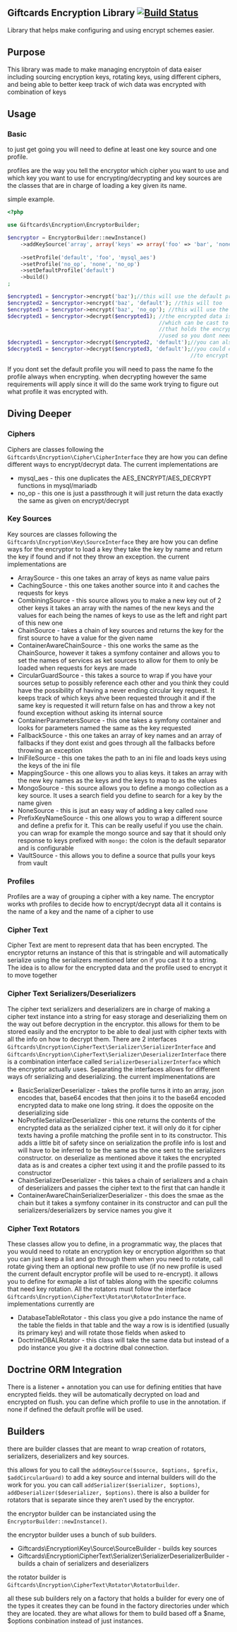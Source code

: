 Giftcards Encryption Library [![Build Status](https://travis-ci.org/giftcards/Encryption.svg?branch=master)](https://travis-ci.org/giftcards/Encryption)
----------------------------

Library that helps make configuring and using encrypt schemes easier.

Purpose
-------
This library was made to make managing encryptoin of data eaiser including sourcing encryption keys,
rotating keys, using different ciphers, and being able to better keep track of wich data was encrypted with 
combination of keys

Usage
-----

### Basic ###

to just get going you will need to define at least one key source and one profile.

profiles are the way you tell the encryptor which cipher you want to use and which
key you want to use for encrypting/decrypting and key sources are the classes
that are in charge of loading a key given its name.

simple example.

```php
<?php

use Giftcards\Encryption\EncryptorBuilder;

$encryptor = EncryptorBuilder::newInstance()
    ->addKeySource('array', array('keys' => array('foo' => 'bar', 'none' => '')) //array source just takes the array of keys you give it and uses
                                                                                 //that to return the key on request
    ->setProfile('default', 'foo', 'mysql_aes')
    ->setProfile('no_op', 'none', 'no_op')
    ->setDefaultProfile('default')
    ->build()
;

$encrypted1 = $encryptor->encrypt('baz');//this will use the default profile
$encrypted2 = $encryptor->encrypt('baz', 'default'); //this will too
$encrypted3 = $encryptor->encrypt('baz', 'no_op'); //this will use the no_op profile
$decrypted1 = $encryptor->decrypt($encrypted1); //the encrypted data is actually an object
                                                //which can be cast to a string
                                                //that holds the encrypted text plus the profile 
                                                //used so you dont need to put the profile
$decrypted1 = $encryptor->decrypt($encrypted2, 'default');//you can also tell the encryptor which profile you want to use
$decrypted1 = $encryptor->decrypt($encrypted3, 'default');//you could even tell it to use a different profile than what was used
                                                          //to encrypt the data

```

If you dont set the default profile you will need to pass the name fo the profile always when
encrypting. when decrypting however the same requirements will apply since it will do the same
work trying to figure out what profile it was encrypted with.

Diving Deeper
-------------

### Ciphers ###
Ciphers are classes following the `Giftcards\Encryption\Cipher\CipherInterface` they are how you
can define different ways to encrypt/decrypt data. The current implementations are

- mysql_aes - this one duplicates the AES_ENCRYPT/AES_DECRYPT functions in mysql/mariadb
- no_op - this one is just a passthrough it will just return the data exactly the same as given on encrypt/decrypt

### Key Sources ###
Key sources are classes following the `Giftcards\Encryption\Key\SourceInterface` they are how you can
define ways for the encryptor to load a key they take the key by name and return the key if found
and if not they throw an exception. the current implementations are

- ArraySource - this one takes an array of keys as name value pairs
- CachingSource - this one takes another source into it and caches the requests for keys
- CombiningSource - this source allows you to make a new key out of 2 other keys it takes an array with the names of the new
                    keys and the values for each being the names of keys to use as the left and right part of this new one
- ChainSource - takes a chain of key sources and returns the key for the first source to have a value for the given name
- ContainerAwareChainSource - this one works the same as the ChainSource, however it takes a symfony container and allows you
                              to set the names of services as ket sources to allow for them to only be loaded when requests for
                              keys are made
- CircularGuardSource - this takes a source to wrap if you have your sources setup to possibly reference each other
                        and you think they could have the possibility of having a never ending circular key request. It
                        keeps track of which keys ahve been requested through it and if the same key is requested it
                        will return false on has and throw a key not found exception without asking its internal source
- ContainerParametersSource - this one takes a symfony container and looks for parameters named the same as the key requested
- FallbackSource - this one takes an array of key names and an array of fallbacks if they dont exist and goes through all the fallbacks before throwing
                   an exception
- IniFileSource - this one takes the path to an ini file and loads keys using the keys of the ini file
- MappingSource - this one allows you to alias keys. it takes an array with the new key names as the keys and the keys to map to as the values
- MongoSource - this source allows you to define a mongo collection as a key source. It uses a search field you define to search for a key by the name given
- NoneSource - this is jsut an easy way of adding a key called `none`
- PrefixKeyNameSource - this one allows you to wrap a different source and define a prefix for it. This can be really useful if you use the chain. you can wrap
                        for example the mongo source and say that it should only response to keys prefixed with `mongo:` the colon is the default
                        separator and is configurable
- VaultSource - this allows you to define a source that pulls your keys from vault

### Profiles ###
Profiles are a way of grouping a cipher with a key name. The encryptor works wth profiles to decide how to encrypt/decrypt data
all it contains is the name of a key and the name of a cipher to use

### Cipher Text ###
Cipher Text are ment to represent data that has been encrypted. The encryptor returns an instance of this that is stringable
and will automatically serialize using the serializers mentioned later on if you cast it to a string. The idea is to allow for the
encrypted data and the profile used to encrypt it to move together

### Cipher Text Serializers/Deserializers ###

The cipher text serializers and deserializers are in charge of making a cipher text instance into a string for easy storage
and deserializing them on the way out before decryption in the encryptor. this allows for them to be stored easily and the encryptor
to be able to deal just with cipher texts with all the info on how to decrypt them. There are 2 interfaces 
`Giftcards\Encryption\CipherText\Serializer\SerializerInterface` and `Giftcards\Encryption\CipherText\Serializer\DeserializerInterface`
there is a combination interface called `SerializerDeserializerInterface` which the encryptor actually uses. Separating the interfaces allows
for different ways ofr serializing and deserializing. the current implmenentations are

- BasicSerializerDeserializer - takes the profile turns it into an array, json encodes that, base64 encodes that
                                then joins it to the base64 encoded encrypted data to make one long string. it does the opposite on the
                                deserializing side
- NoProfileSerializerDeserializer - this one returns the contents of the encrypted data as the serialized cipher text. it will only do it 
                                    for cipher texts having a profile matching the profile sent in to its constructor. This adds a little bit
                                    of safety since on serialization the profile info is lost and will have to be inferred to be the same as
                                    the one sent to the serializers constructor. on deserialize as mentioned above it takes the encrypted data as is
                                    and creates a cipher text using it and the profile passed to its constructor
- ChainSerializerDeserializer - this takes a chain of serializers and a chain of deserializers and passes the cipher text to the first
                                that can handle it
- ContainerAwareChainSerializerDeserializer - this does the smae as the chain but it takes a symfony container in its constructor and can pull
                                              the serializers/deserializers by service names you give it

### Cipher Text Rotators ###
These classes allow you to define, in a programmatic way, the places that you would need to rotate an encryption key or encryption algorithm
so that you can just keep a list and go through them when you need to rotate, call rotate giving them an optional new profile to use
(if no new profile is used the current default encryptor profile will be used to re-encrypt). it allows you to define for exmaple
a list of tables along with the specific columns that need key rotation. All the rotators must follow the interface
`Giftcards\Encryption\CipherText\Rotator\RotatorInterface`. implementations currently are

- DatabaseTableRotator - this class you give a pdo instance the name of the table the fields in that table and the way a row is is identified
                         (usually its primary key) and will rotate those fields when asked to
- DoctrineDBALRotator - this class will take the same data but instead of a pdo instance you give it a doctrine dbal connection.

Doctrine ORM Integration
------------------------

There is a listener + annotation you can use for defining entities that have encrypted fields. they will be automatically decrypted
on load and encrypted on flush. you can define which profile to use in the annotation. if none if defined the default
profile will be used.

Builders
--------

there are builder classes that are meant to wrap creation of rotators, serializers, deserializers
and key sources.

this allows for you to call the `addKeySource($source, $options, $prefix, $addCircularGuard)` to add a key source
and internal builders will do the work for you. you can call `addSerializer($serializer, $options)`,
 `addDeserializer($deserializer, $options)`. there is also a builder for rotators that is separate since they aren't used by the encryptor.
 
the encryptor builder can be instanciated using the `EncryptorBuilder::newInstance()`.

the encryptor builder uses a bunch of sub builders.

- Giftcards\Encryption\Key\Source\SourceBuilder - builds key sources
- Giftcards\Encryption\CipherText\Serializer\SerializerDeserializerBuilder - builds a chain of serializers and deserializers

the rotator builder is `Giftcards\Encryption\CipherText\Rotator\RotatorBuilder`.

all these sub builders rely on a factory that holds a builder for every one of the types it creates they can be found in
the factory directories under which they are located. they are what allows for them to build based off a $name, $options conbination instead
of just instances.
